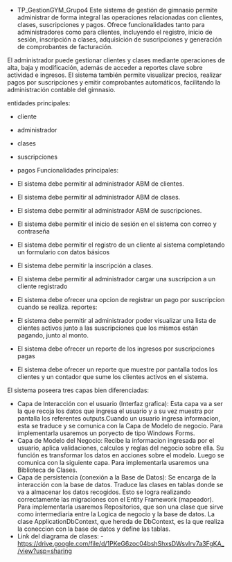 - TP_GestionGYM_Grupo4
Este sistema de gestión de gimnasio permite administrar de forma integral las operaciones relacionadas con clientes, clases, suscripciones y pagos. Ofrece funcionalidades tanto para administradores como para clientes, incluyendo el registro, inicio de sesión, inscripción a clases, adquisición de suscripciones y generación de comprobantes de facturación.

El administrador puede gestionar clientes y clases mediante operaciones de alta, baja y modificación, además de acceder a reportes clave sobre actividad e ingresos. El sistema también permite visualizar precios, realizar pagos por suscripciones y emitir comprobantes automáticos, facilitando la administración contable del gimnasio.

 entidades principales:

- cliente
- administrador
- clases
- suscripciones
- pagos
 Funcionalidades principales:

- El sistema debe permitir al administrador ABM de clientes.
- El sistema debe permitir al administrador ABM de clases.
- El sistema debe permitir al administrador ABM de suscripciones.
- El sistema debe permitir el inicio de sesión en el sistema con correo y contraseña
- El sistema debe permitir el registro de un cliente al sistema completando un formulario con datos básicos
- El sistema debe permitir la inscripción a clases.
- El sistema debe permitir al administrador cargar una suscripcion a un cliente registrado
- El sistema debe ofrecer una opcion de registrar un pago por suscripcion cuando se realiza.
 reportes:

- El sistema debe permitir al administrador poder visualizar una lista de clientes activos junto a las suscripciones que los mismos están pagando, junto al monto.
- El sistema debe ofrecer un reporte de los ingresos por suscripciones pagas
- El sistema debe ofrecer un reporte que muestre por pantalla todos los clientes y un contador que sume los clientes activos en el sistema.
  
 El sistema poseera tres capas bien diferenciadas:

- Capa de Interacción con el usuario (Interfaz grafica): Esta capa va a ser la que recoja los datos que ingresa el usuario y a su vez muestra por pantalla los referentes outputs.Cuando un usuario ingresa informacion, esta se traduce y se comunica con la Capa de Modelo de negocio. Para implementarla usaremos un poryecto de tipo Windows Forms.
- Capa de Modelo del Negocio: Recibe la informacion ingresada por el usuario, aplica validaciones, calculos y reglas del negocio sobre ella. Su función es transformar los datos en acciones sobre el modelo. Luego se comunica con la siguiente capa. Para implementarla usaremos una Biblioteca de Clases.
- Capa de persistencia (conexión a la Base de Datos): Se encarga de la interacción con la base de datos. Traduce las clases en tablas donde se va a almacenar los datos recogidos. Esto se logra realizando correctamente las migraciones con el Entity Framework (mapeador). Para implementarla usaremos Repositorios, que son una clase que sirve como intermediaria entre la Logica de negocio y la base de datos. La clase ApplicationDbContext, que hereda de DbContext, es la que realiza la coneccion con la base de datos y define las tablas.
- Link del diagrama de clases: - https://drive.google.com/file/d/1PKeG6zoc04bshShxsDWsvIrv7a3FgKA_/view?usp=sharing
